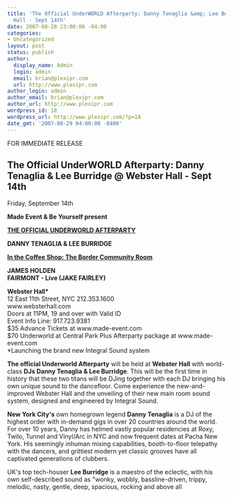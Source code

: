 ```yaml
---
title: 'The Official UnderWORLD Afterparty: Danny Tenaglia &amp; Lee Burridge @ Webster
  Hall - Sept 14th'
date: 2007-08-28 23:00:00 -04:00
categories:
- Uncategorized
layout: post
status: publish
author:
  display_name: Admin
  login: admin
  email: brian@plexipr.com
  url: http://www.plexipr.com
author_login: admin
author_email: brian@plexipr.com
author_url: http://www.plexipr.com
wordpress_id: 18
wordpress_url: http://www.plexipr.com/?p=18
date_gmt: '2007-08-29 04:00:00 -0400'
---
```


<p>FOR IMMEDIATE RELEASE</p>
<h2>The Official UnderWORLD Afterparty: Danny Tenaglia & Lee Burridge @ Webster Hall - Sept 14th</h2>
<p>Friday, September 14th</p>
<p><b>Made Event & Be Yourself present</b></p>
<p><b><u>THE OFFICIAL UNDERWORLD AFTERPARTY</u></p>
<p>DANNY TENAGLIA & LEE BURRIDGE</b></p>
<p><b><u>In the Coffee Shop: The Border Community Room</u></p>
<p>JAMES HOLDEN<br />
FAIRMONT - Live (JAKE FAIRLEY)</b></p>
<p><b>Webster Hall*</b><br />
12 East 11th Street, NYC 212.353.1600<br />
www.websterhall.com<br />
Doors at 11PM, 19 and over with Valid ID<br />
Event Info Line: 917.723.9381<br />
$35 Advance Tickets at www.made-event.com<br />
$70 Underworld at Central Park Plus Afterparty package at www.made-event.com<br />
*Launching the brand new Integral Sound system</p>
<p><b>The official Underworld Afterparty</b> will be held at <b>Webster Hall</b> with world-class <b>DJs Danny Tenaglia & Lee Burridge</b>. This will be the first time in history that these two titans will be DJing together with each DJ bringing his own unique sound to the dancefloor. Come experience the new-and-improved Webster Hall and the unveiling of their new main room sound system, designed and engineered by Integral Sound.</p>
<p><b>New York City's</b> own homegrown legend <b>Danny Tenaglia</b> is a DJ of the highest order with in-demand gigs in over 20 countries around the world. For over 10 years, Danny has helmed vastly popular residencies at Roxy, Twilo, Tunnel and Vinyl/Arc in NYC and now frequent dates at Pacha New York. His seemingly inhuman mixing capabilities, booth-to-floor telepathy with the dancers, and grittiest modern yet classic grooves have all captivated generations of clubbers.</p>
<p>UK's top tech-houser <b>Lee Burridge</b> is a maestro of the eclectic, with his own self-described sound as "wonky, wobbly, bassline-driven, trippy, melodic, nasty, gentle, deep, spacious, rocking and above all </p>
